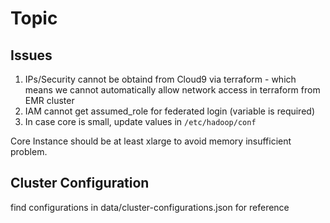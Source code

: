 
# Topic

## Issues

1. IPs/Security cannot be obtaind from Cloud9 via terraform - which means we cannot automatically allow network access in terraform from EMR cluster
2. IAM cannot get assumed_role for federated login (variable is required)
3. In case core is small, update values in `/etc/hadoop/conf`

Core Instance should be at least xlarge to avoid memory insufficient problem.

## Cluster Configuration

find configurations in data/cluster-configurations.json for reference